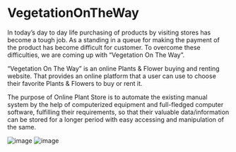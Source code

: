 # VegetationOnTheWay

In today’s day to day life purchasing of products by visiting stores has become a tough job. As a standing in a
queue for making the payment of the product has become difficult for customer. To overcome these
difficulties, we are coming up with “Vegetation On The Way”.

“Vegetation On The Way” is an online Plants & Flower buying and renting website. That provides an online
platform that a user can use to choose their favorite Plants & Flowers to buy or rent it.

The purpose of Online Plant Store is to automate the existing manual system by the help of computerized
equipment and full-fledged computer software, fulfilling their requirements, so that their valuable
data/information can be stored for a longer period with easy accessing and manipulation of the same.

![image](https://user-images.githubusercontent.com/92081938/168422781-74ca6951-9efc-4e37-b2e3-11c2588b2150.png)
![image](https://user-images.githubusercontent.com/92081938/168422794-51b71edb-333d-4c2b-952c-b8e90eff772b.png)
